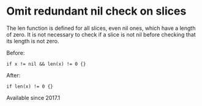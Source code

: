 # Omit redundant nil check on slices

The len function is defined for all slices, even nil ones, which have
a length of zero. It is not necessary to check if a slice is not nil
before checking that its length is not zero.

Before:

    if x != nil && len(x) != 0 {}

After:

    if len(x) != 0 {}

Available since
    2017.1
